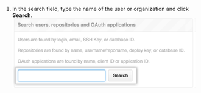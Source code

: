 1. In the search field, type the name of the user or organization and click **Search**. ![사이트 관리자 설정 검색 필드](/assets/images/enterprise/site-admin-settings/search-for-things.png)
